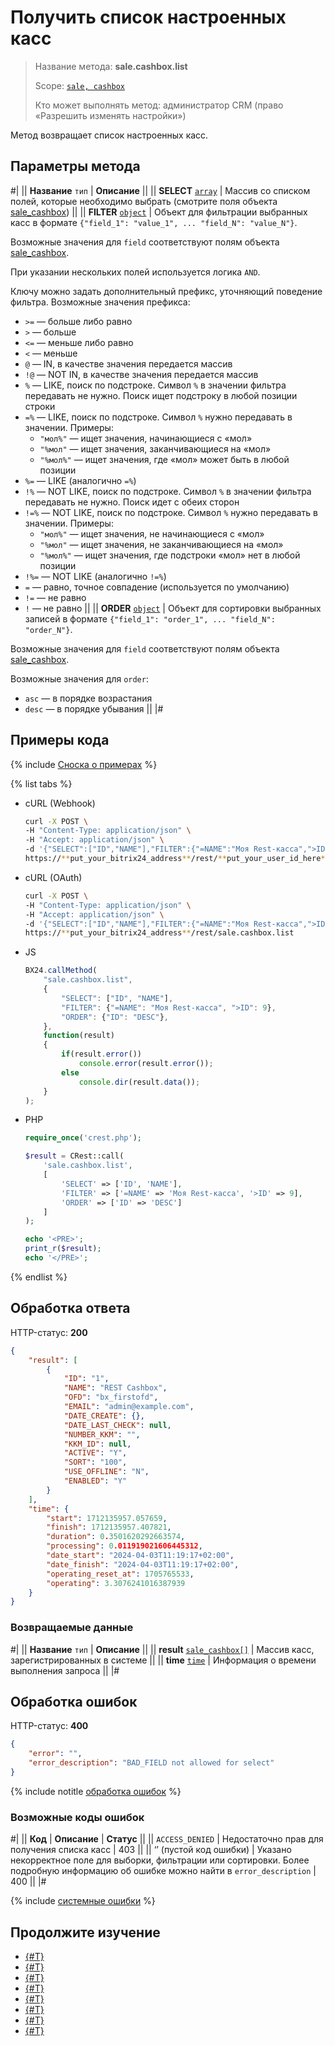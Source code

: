 # Получить список настроенных касс

> Название метода: **sale.cashbox.list**
>
> Scope: [`sale, cashbox`](../../scopes/permissions.md)
>
> Кто может выполнять метод: администратор CRM (право «Разрешить изменять настройки»)

Метод возвращает список настроенных касс.

## Параметры метода

#|
|| **Название**
`тип` | **Описание** ||
|| **SELECT**
[`array`](../../data-types.md) | Массив со списком полей, которые необходимо выбрать (смотрите поля объекта [sale_cashbox](../data-types.md#sale_cashbox)) ||
|| **FILTER**
[`object`](../../data-types.md) | Объект для фильтрации выбранных касс в формате `{"field_1": "value_1", ... "field_N": "value_N"}`.

Возможные значения для `field` соответствуют полям объекта [sale_cashbox](../data-types.md#sale_cashbox). 

При указании нескольких полей используется логика `AND`.

Ключу можно задать дополнительный префикс, уточняющий поведение фильтра. Возможные значения префикса:
- `>=` — больше либо равно
- `>` — больше
- `<=` — меньше либо равно
- `<` — меньше
- `@` — IN, в качестве значения передается массив
- `!@` — NOT IN, в качестве значения передается массив
- `%` — LIKE, поиск по подстроке. Символ `%` в значении фильтра передавать не нужно. Поиск ищет подстроку в любой позиции строки
- `=%` — LIKE, поиск по подстроке. Символ `%` нужно передавать в значении. Примеры:
    - `"мол%"` — ищет значения, начинающиеся с «мол»
    - `"%мол"` — ищет значения, заканчивающиеся на «мол»
    - `"%мол%"` — ищет значения, где «мол» может быть в любой позиции
- `%=` — LIKE (аналогично `=%`)
- `!%` — NOT LIKE, поиск по подстроке. Символ `%` в значении фильтра передавать не нужно. Поиск идет с обеих сторон
- `!=%` — NOT LIKE, поиск по подстроке. Символ `%` нужно передавать в значении. Примеры:
    - `"мол%"` — ищет значения, не начинающиеся с «мол»
    - `"%мол"` — ищет значения, не заканчивающиеся на «мол»
    - `"%мол%"` — ищет значения, где подстроки «мол» нет в любой позиции
- `!%=` — NOT LIKE (аналогично `!=%`)
- `=` — равно, точное совпадение (используется по умолчанию)
- `!=` — не равно
- `!` — не равно
||
|| **ORDER**
[`object`](../../data-types.md) | Объект для сортировки выбранных записей в формате `{"field_1": "order_1", ... "field_N": "order_N"}`.

Возможные значения для `field` соответствуют полям объекта [sale_cashbox](../data-types.md#sale_cashbox).

Возможные значения для `order`:
- `asc` — в порядке возрастания
- `desc` — в порядке убывания ||
|#

## Примеры кода

{% include [Сноска о примерах](../../../_includes/examples.md) %}

{% list tabs %}

- cURL (Webhook)

    ```bash
    curl -X POST \
    -H "Content-Type: application/json" \
    -H "Accept: application/json" \
    -d '{"SELECT":["ID","NAME"],"FILTER":{"=NAME":"Моя Rest-касса",">ID":9},"ORDER":{"ID":"DESC"}}' \
    https://**put_your_bitrix24_address**/rest/**put_your_user_id_here**/**put_your_webhook_here**/sale.cashbox.list
    ```

- cURL (OAuth)

    ```bash
    curl -X POST \
    -H "Content-Type: application/json" \
    -H "Accept: application/json" \
    -d '{"SELECT":["ID","NAME"],"FILTER":{"=NAME":"Моя Rest-касса",">ID":9},"ORDER":{"ID":"DESC"},"auth":"**put_access_token_here**"}' \
    https://**put_your_bitrix24_address**/rest/sale.cashbox.list
    ```

- JS

    ```js
    BX24.callMethod( 
        "sale.cashbox.list", 
        { 
            "SELECT": ["ID", "NAME"], 
            "FILTER": {"=NAME": "Моя Rest-касса", ">ID": 9},
            "ORDER": {"ID": "DESC"},
        }, 
        function(result) 
        { 
            if(result.error()) 
                console.error(result.error()); 
            else 
                console.dir(result.data()); 
        } 
    );
    ```

- PHP

    ```php
    require_once('crest.php');

    $result = CRest::call(
        'sale.cashbox.list',
        [
            'SELECT' => ['ID', 'NAME'],
            'FILTER' => ['=NAME' => 'Моя Rest-касса', '>ID' => 9],
            'ORDER' => ['ID' => 'DESC']
        ]
    );

    echo '<PRE>';
    print_r($result);
    echo '</PRE>';
    ```

{% endlist %}

## Обработка ответа

HTTP-статус: **200**

```json
{
    "result": [
        {
            "ID": "1",
            "NAME": "REST Cashbox",
            "OFD": "bx_firstofd",
            "EMAIL": "admin@example.com",
            "DATE_CREATE": {},
            "DATE_LAST_CHECK": null,
            "NUMBER_KKM": "",
            "KKM_ID": null,
            "ACTIVE": "Y",
            "SORT": "100",
            "USE_OFFLINE": "N",
            "ENABLED": "Y"
        }
    ],
    "time": {
        "start": 1712135957.057659,
        "finish": 1712135957.407821,
        "duration": 0.3501620292663574,
        "processing": 0.011919021606445312,
        "date_start": "2024-04-03T11:19:17+02:00",
        "date_finish": "2024-04-03T11:19:17+02:00",
        "operating_reset_at": 1705765533,
        "operating": 3.3076241016387939
    }
}
```

### Возвращаемые данные

#|
|| **Название**
`тип` | **Описание** ||
|| **result**
[`sale_cashbox[]`](../data-types.md#sale_cashbox) | Массив касс, зарегистрированных в системе  ||
|| **time**
[`time`](../../data-types.md) | Информация о времени выполнения запроса ||
|#

## Обработка ошибок

HTTP-статус: **400**

```json
{
    "error": "",
    "error_description": "BAD_FIELD not allowed for select"
}
```

{% include notitle [обработка ошибок](../../../_includes/error-info.md) %}

### Возможные коды ошибок

#|
|| **Код** | **Описание** | **Статус** ||
|| `ACCESS_DENIED` | Недостаточно прав для получения списка касс | 403 ||
|| ‘’ (пустой код ошибки) | Указано некорректное поле для выборки, фильтрации или сортировки. Более подробную информацию об ошибке можно найти в `error_description` | 400 ||
|#

{% include [системные ошибки](../../../_includes/system-errors.md) %}

## Продолжите изучение

- [{#T}](./sale-cashbox-handler-add.md)
- [{#T}](./sale-cashbox-handler-update.md)
- [{#T}](./sale-cashbox-handler-list.md)
- [{#T}](./sale-cashbox-handler-delete.md)
- [{#T}](./sale-cashbox-add.md)
- [{#T}](./sale-cashbox-update.md)
- [{#T}](./sale-cashbox-delete.md)
- [{#T}](./sale-cashbox-check-apply.md)